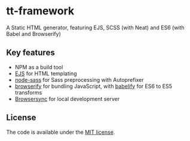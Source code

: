 # tt-framework

A Static HTML generator, featuring EJS, SCSS (with Neat) and ES6 (with Babel and Browserify)

## Key features

* NPM as a build tool
* [EJS](https://github.com/mde/ejs) for HTML templating
* [node-sass](https://github.com/sass/node-sass) for Sass preprocessing with Autoprefixer
* [browserify](https://github.com/substack/node-browserify) for bundling JavaScript, with [babelify](https://github.com/babel/babelify) for ES6 to ES5 transforms
* [Browsersync](https://github.com/BrowserSync/browser-sync) for local development server

## License

The code is available under the [MIT license](http://en.wikipedia.org/wiki/MIT_License).
